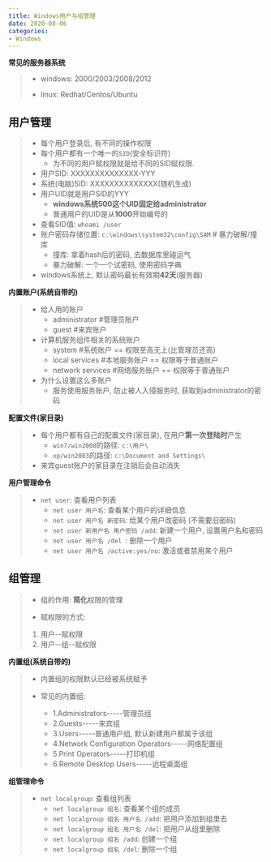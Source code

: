 ```yaml
---
title: Windows用户与组管理
date: 2020-08-06
categories:
- Windows
---
```

**常见的服务器系统**

> * windows: 2000/2003/2008/2012
>
> * linux: Redhat/Centos/Ubuntu

## 用户管理

> * 每个用户登录后, 有不同的操作权限
> * 每个用户都有一个唯一的`SID`(安全标识符)
>   * 为不同的用户赋权限就是给不同的SID赋权限.
> * 用户SID: XXXXXXXXXXXXXX-YYY
> * 系统(电脑)SID: XXXXXXXXXXXXXX(随机生成)
> * 用户UID就是用户SID的YYY
>   * **windows系统500这个UID固定给administrator**
>   * 普通用户的UID是从**1000**开始编号的
> * 查看SID值: `whoami /user`
> * 账户密码存储位置: `c:\windows\system32\config\SAM`  # 暴力破解/撞库
>   * 撞库: 拿着hash后的密码, 去数据库里碰运气
>   * 暴力破解: 一个一个试密码, 使用密码字典
> * windows系统上, 默认密码最长有效期**42天**(服务器)

**内置账户(系统自带的)**

> * 给人用的账户
>   * administrator  #管理员账户
>   * guest                 #来宾账户
> * 计算机服务组件相关的系统账户
>   * system              #系统账户 == 权限至高无上(比管理员还高)
>   * local services   #本地服务账户 == 权限等于普通账户
>   * network services  #网络服务账户 == 权限等于普通账户
> * 为什么设置这么多账户
>   * 服务使用服务账户, 防止被人入侵服务时, 获取到administrator的密码 

**配置文件(家目录)**

> * 每个用户都有自己的配置文件(家目录), 在用户**第一次登陆时**产生
>   * `win7/win2008`的路径: `c:\用户\`
>   * `xp/win2003`的路径: `c:\Document and Settings\`
> * 来宾guest账户的家目录在注销后会自动消失

**用户管理命令**

> * `net user`: 查看用户列表
>   * `net user 用户名`: 查看某个用户的详细信息
>   * `net user 用户名 新密码`: 给某个用户改密码 (不需要旧密码)
>   * `net user 新用户名 用户密码 /add`: 新建一个用户, 设置用户名和密码
>   * `net user 用户名 /del `: 删除一个用户
>   * `net user 用户名 /active:yes/no`: 激活或者禁用某个用户

## 组管理

> * 组的作用: **简化**权限的管理
>
> * 赋权限的方式:
>
> 1. 用户--赋权限
> 2. 用户--组--赋权限

**内置组(系统自带的)**

> * 内置组的权限默认已经被系统赋予
>
> * 常见的内置组:
>   * 1.Administrators-----管理员组
>   * 2.Guests-----来宾组
>   * 3.Users-----普通用户组, 默认新建用户都属于该组
>   * 4.Network Configuration Operators-----网络配置组
>   * 5.Print Operators-----打印机组
>   * 6.Remote Desktop Users-----远程桌面组

**组管理命令**

> * `net localgroup`: 查看组列表
>   * `net localgroup 组名`: 查看某个组的成员
>   * `net localgroup 组名 用户名 /add`: 把用户添加到组里去
>   * `net localgroup 组名 用户名 /del`: 把用户从组里删除
>   * `net localgroup 组名 /add`: 创建一个组
>   * `net localgroup 组名 /del`: 删除一个组
